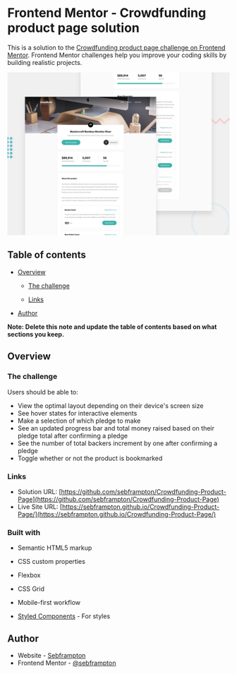 # Frontend Mentor - Crowdfunding product page solution

This is a solution to the [Crowdfunding product page challenge on Frontend Mentor](https://www.frontendmentor.io/challenges/crowdfunding-product-page-7uvcZe7ZR). Frontend Mentor challenges help you improve your coding skills by building realistic projects. 


![Design preview for the Crowdfunding product page coding challenge](./design/desktop-preview.jpg)

## Table of contents

- [Overview](#overview)
  - [The challenge](#the-challenge)

  - [Links](#links)

- [Author](#author)

**Note: Delete this note and update the table of contents based on what sections you keep.**

## Overview

### The challenge

Users should be able to:

- View the optimal layout depending on their device's screen size
- See hover states for interactive elements
- Make a selection of which pledge to make
- See an updated progress bar and total money raised based on their pledge total after confirming a pledge
- See the number of total backers increment by one after confirming a pledge
- Toggle whether or not the product is bookmarked



### Links

- Solution URL: [https://github.com/sebframpton/Crowdfunding-Product-Page](https://github.com/sebframpton/Crowdfunding-Product-Page)
- Live Site URL: [https://sebframpton.github.io/Crowdfunding-Product-Page/](https://sebframpton.github.io/Crowdfunding-Product-Page/)



### Built with

- Semantic HTML5 markup
- CSS custom properties
- Flexbox
- CSS Grid
- Mobile-first workflow

- [Styled Components](https://styled-components.com/) - For styles



## Author

- Website - [Sebframpton](https://sebframpton.github.io/)
- Frontend Mentor - [@sebframpton](
https://www.frontendmentor.io/profile/sebframpton)


